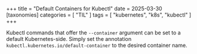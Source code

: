 +++
title = "Default Containers for Kubectl"
date = 2025-03-30
[taxonomies]
categories = [ "TIL" ]
tags = [ "kubernetes", "k8s", "kubectl" ]
+++

Kubectl commands that offer the `--container` argument can be set to a default Kubernetes-side.
Simply set the annotation `kubectl.kubernetes.io/default-container` to the desired container name.
